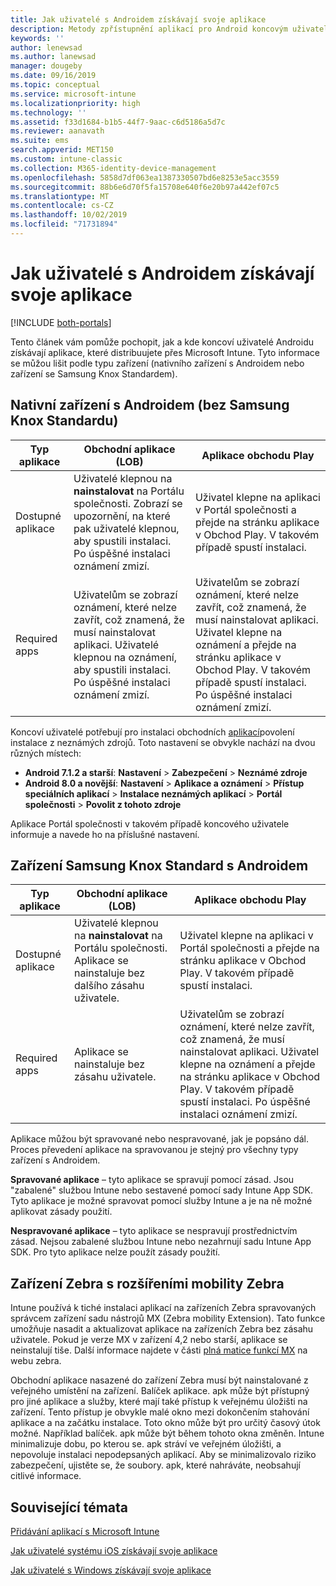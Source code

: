 ```yaml
---
title: Jak uživatelé s Androidem získávají svoje aplikace
description: Metody zpřístupnění aplikací pro Android koncovým uživatelům
keywords: ''
author: lenewsad
ms.author: lanewsad
manager: dougeby
ms.date: 09/16/2019
ms.topic: conceptual
ms.service: microsoft-intune
ms.localizationpriority: high
ms.technology: ''
ms.assetid: f33d1684-b1b5-44f7-9aac-c6d5186a5d7c
ms.reviewer: aanavath
ms.suite: ems
search.appverid: MET150
ms.custom: intune-classic
ms.collection: M365-identity-device-management
ms.openlocfilehash: 5858d7df063ea1387330507bd6e8253e5acc3559
ms.sourcegitcommit: 88b6e6d70f5fa15708e640f6e20b97a442ef07c5
ms.translationtype: MT
ms.contentlocale: cs-CZ
ms.lasthandoff: 10/02/2019
ms.locfileid: "71731894"
---
```

# <a name="how-your-android-users-get-their-apps"></a>Jak uživatelé s Androidem získávají svoje aplikace

[!INCLUDE [both-portals](../../intune-classic/includes/note-for-both-portals.md)]

Tento článek vám pomůže pochopit, jak a kde koncoví uživatelé Androidu získávají aplikace, které distribuujete přes Microsoft Intune. Tyto informace se můžou lišit podle typu zařízení (nativního zařízení s Androidem nebo zařízení se Samsung Knox Standardem).

## <a name="native-non-samsung-knox-standard-android-devices"></a>Nativní zařízení s Androidem (bez Samsung Knox Standardu)

| Typ aplikace | Obchodní aplikace (LOB) | Aplikace obchodu Play  |
| ------------- |-------------| -----|
| Dostupné aplikace      | Uživatelé klepnou na **nainstalovat** na Portálu společnosti. Zobrazí se upozornění, na které pak uživatelé klepnou, aby spustili instalaci. Po úspěšné instalaci oznámení zmizí. | Uživatel klepne na aplikaci v Portál společnosti a přejde na stránku aplikace v Obchod Play. V takovém případě spustí instalaci.|
| Required apps      | Uživatelům se zobrazí oznámení, které nelze zavřít, což znamená, že musí nainstalovat aplikaci. Uživatelé klepnou na oznámení, aby spustili instalaci. Po úspěšné instalaci oznámení zmizí.    | Uživatelům se zobrazí oznámení, které nelze zavřít, což znamená, že musí nainstalovat aplikaci. Uživatel klepne na oznámení a přejde na stránku aplikace v Obchod Play. V takovém případě spustí instalaci. Po úspěšné instalaci oznámení zmizí. |

Koncoví uživatelé potřebují pro instalaci obchodních [aplikací](../apps/lob-apps-android.md)povolení instalace z neznámých zdrojů. Toto nastavení se obvykle nachází na dvou různých místech:

* **Android 7.1.2 a starší**: **Nastavení** > **Zabezpečení** > **Neznámé zdroje**
* **Android 8.0 a novější**: **Nastavení** > **Aplikace a oznámení** > **Přístup speciálních aplikací** > **Instalace neznámých aplikací** > **Portál společnosti** > **Povolit z tohoto zdroje**

Aplikace Portál společnosti v takovém případě koncového uživatele informuje a navede ho na příslušné nastavení. 

## <a name="samsung-knox-standard-android-devices"></a>Zařízení Samsung Knox Standard s Androidem

| Typ aplikace | Obchodní aplikace (LOB) | Aplikace obchodu Play  |
| ------------- |-------------| -----|
| Dostupné aplikace      | Uživatelé klepnou na **nainstalovat** na Portálu společnosti. Aplikace se nainstaluje bez dalšího zásahu uživatele. | Uživatel klepne na aplikaci v Portál společnosti a přejde na stránku aplikace v Obchod Play. V takovém případě spustí instalaci.|
| Required apps      | Aplikace se nainstaluje bez zásahu uživatele.    | Uživatelům se zobrazí oznámení, které nelze zavřít, což znamená, že musí nainstalovat aplikaci. Uživatel klepne na oznámení a přejde na stránku aplikace v Obchod Play. V takovém případě spustí instalaci. Po úspěšné instalaci oznámení zmizí. |

Aplikace můžou být spravované nebo nespravované, jak je popsáno dál. Proces převedení aplikace na spravovanou je stejný pro všechny typy zařízení s Androidem.

**Spravované aplikace** – tyto aplikace se spravují pomocí zásad. Jsou "zabalené" službou Intune nebo sestavené pomocí sady Intune App SDK. Tyto aplikace je možné spravovat pomocí služby Intune a je na ně možné aplikovat zásady použití.

**Nespravované aplikace** – tyto aplikace se nespravují prostřednictvím zásad. Nejsou zabalené službou Intune nebo nezahrnují sadu Intune App SDK. Pro tyto aplikace nelze použít zásady použití.

## <a name="zebra-devices-with-zebra-mobility-extensions"></a>Zařízení Zebra s rozšířeními mobility Zebra

Intune používá k tiché instalaci aplikací na zařízeních Zebra spravovaných správcem zařízení sadu nástrojů MX (Zebra mobility Extension). Tato funkce umožňuje nasadit a aktualizovat aplikace na zařízeních Zebra bez zásahu uživatele. Pokud je verze MX v zařízení 4,2 nebo starší, aplikace se neinstalují tiše. Další informace najdete v části [plná matice funkcí MX](http://techdocs.zebra.com/mx/compatibility/) na webu zebra.

Obchodní aplikace nasazené do zařízení Zebra musí být nainstalované z veřejného umístění na zařízení. Balíček aplikace. apk může být přístupný pro jiné aplikace a služby, které mají také přístup k veřejnému úložišti na zařízení. Tento přístup je obvykle malé okno mezi dokončením stahování aplikace a na začátku instalace. Toto okno může být pro určitý časový útok možné. Například balíček. apk může být během tohoto okna změněn. Intune minimalizuje dobu, po kterou se. apk stráví ve veřejném úložišti, a nepovoluje instalaci nepodepsaných aplikací. Aby se minimalizovalo riziko zabezpečení, ujistěte se, že soubory. apk, které nahráváte, neobsahují citlivé informace.

## <a name="see-also"></a>Související témata

[Přidávání aplikací s Microsoft Intune](../apps/apps-add.md)

[Jak uživatelé systému iOS získávají svoje aplikace](end-user-apps-ios.md)

[Jak uživatelé s Windows získávají svoje aplikace](end-user-apps-windows.md)
